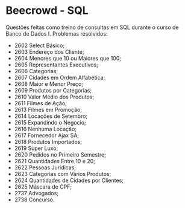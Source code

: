 # Beecrowd - SQL
Questões feitas como treino de consultas em SQL durante o curso de Banco de Dados I.
Problemas resolvidos:
- 2602		Select Básico;
- 2603		Endereço dos Cliente;
- 2604		Menores que 10 ou Maiores que 100;
- 2605		Representantes Executivos;
- 2606		Categorias;
- 2607		Cidades em Ordem Alfabética;
- 2608		Maior e Menor Preço;
- 2609		Produtos por Categorias;
- 2610		Valor Médio dos Produtos;
- 2611		Filmes de Ação;
- 2613		Filmes em Promoção;
- 2614		Locações de Setembro;
- 2615		Expandindo o Negocio;
- 2616		Nenhuma Locação;
- 2617		Fornecedor Ajax SA;
- 2618		Produtos Importados;
- 2619		Super Luxo;
- 2620		Pedidos no Primeiro Semestre;
- 2621		Quantidades Entre 10 e 20;
- 2622		Pessoas Jurídicas;
- 2623		Categorias com Vários Produtos;
- 2624		Quantidades de Cidades por Clientes;
- 2625		Máscara de CPF;
- 2737		Advogados;
- 2738		Concurso.
